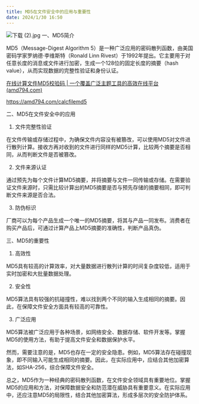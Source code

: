 ```yaml
---
title: MD5在文件安全中的应用与重要性
date: 2024/1/30 16:50
---
```




![下载 (2).jpg](https://p1-juejin.byteimg.com/tos-cn-i-k3u1fbpfcp/133f345b98f04242a32dd2bb5d1abcb2~tplv-k3u1fbpfcp-jj-mark:0:0:0:0:q75.image#?w=1024&h=1024&s=92466&e=jpg&b=c6c5c5)
一、MD5简介

MD5（Message-Digest Algorithm 5）是一种广泛应用的密码散列函数，由美国密码学家罗纳德·李维斯特（Ronald Linn Rivest）于1992年提出。它主要用于对任意长度的消息或文件进行加密，生成一个128位的固定长度的摘要（hash value），从而实现数据的完整性验证和身份认证。

[在线计算文件MD5校验码 | 一个覆盖广泛主题工具的高效在线平台(amd794.com)](https://amd794.com/calcfilemd5)

https://amd794.com/calcfilemd5

二、MD5在文件安全中的应用

1. 文件完整性验证

在文件传输或存储过程中，为确保文件内容没有被篡改，可以使用MD5对文件进行散列计算。接收方再对收到的文件进行同样的MD5计算，比较两个摘要是否相同，从而判断文件是否被篡改。

2. 文件来源认证

通过预先为每个文件计算MD5摘要，并将摘要与文件一同传输或存储。在需要验证文件来源时，只需比较计算出的MD5摘要是否与预先存储的摘要相同，即可判断文件来源是否合法。

3. 防伪标识

厂商可以为每个产品生成一个唯一的MD5摘要，将其与产品一同发布。消费者在购买产品后，可通过计算产品上MD5摘要的准确性，判断产品真伪。

三、MD5的重要性

1. 高效性

MD5具有较高的计算效率，对大量数据进行散列计算的时间复杂度较低，适用于实时加密和大批量数据处理。

2. 安全性

MD5算法具有较强的抗碰撞性，难以找到两个不同的输入生成相同的摘要。因此，在保障文件安全方面具有较高的可靠性。

3. 广泛应用

MD5算法被广泛应用于各种场景，如网络安全、数据存储、软件开发等。掌握MD5的使用方法，有助于提高文件安全和数据保护水平。

然而，需要注意的是，MD5也存在一定的安全隐患。例如，MD5算法存在碰撞现象，即不同输入可能生成相同的摘要。因此，在实际应用中，应结合其他加密算法，如SHA-256，综合保障文件安全。

总之，MD5作为一种经典的密码散列函数，在文件安全领域具有重要地位。掌握MD5的应用和方法，对保障数据安全和防范潜在威胁具有重要意义。在实际应用中，还应注意MD5的局限性，结合其他加密算法，形成多层次的安全防护体系。
